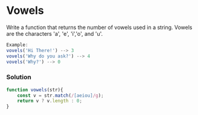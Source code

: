 # Vowels
Write a function that returns the number of vowels used in a string.
Vowels are the characters 'a', 'e', 'i','o', and 'u'.

```javascript
Example:
vovels('Hi There!') --> 3
vovels('Why do you ask?') --> 4
vovels('Why?') --> 0
```

### Solution
```javascript
function vowels(str){
    const v = str.match(/[aeiou]/g);
    return v ? v.length : 0;
}
```
